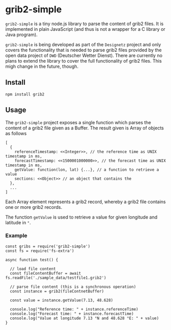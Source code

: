 # grib2-simple
`grib2-simple` is a tiny node.js library to parse the content of grib2 files. It
is implemented in plain JavaScript (and thus is not a wrapper for a C library or
Java program).

`grib2-simple` is being developed as part of the `Designetz` project and only
covers the functionality that is needed to parse grib2 files provided by
the open data project of `DWD` (Deutscher Wetter Dienst). There are currently no
plans to extend the library to cover the full functionality of grib2 files. This
migh change in the future, though.
## Install
```
npm install grib2
```

## Usage
The `grib2-simple` project exposes a single function which parses the content
of a grib2 file given as a Buffer. The result given is Array of objects as follows
```
[
  {
    referenceTimestamp: <<Integer>>, // the reference time as UNIX timestamp in ms,
    forecastTimestamp: <<1500001000000>>, // the forecast time as UNIX timestamp in ms,
    getValue: function(lon, lat) {...}, // a function to retrieve a value
    sections: <<Object>> // an object that contains the
  },
  ...
]

```
Each Array element represents a grib2 record, whereby a grib2 file contains one
or more grib2 records.

The function `getValue` is used to retrieve a value for given longitude and
latitude in `°`.

### Example
```
const gribs = require('grib2-simple')
const fs = require('fs-extra')

async function test() {

  // load file content
  const fileContentBuffer = await fs.readFile('./sample_data/testfile1.grib2')

  // parse file content (this is a synchronous operation)
  const instance = grib2(fileContnetBuffer)

  const value = instance.getValue(7.13, 48.628)

  console.log("Reference time: " + instance.referenceTime)
  console.log("Forecast time: " + instance.forecastTime)
  console.log("Value at longitude 7.13 °N and 48.628 °E: " + value)
}
```
